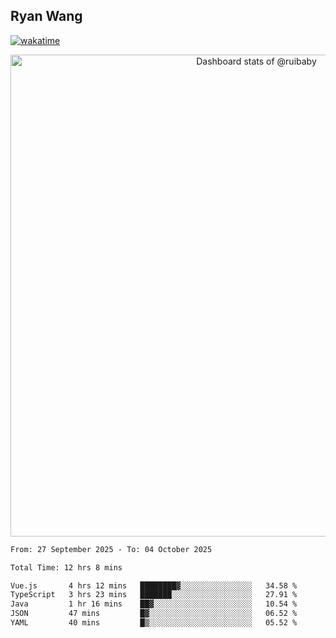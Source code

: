 ## Ryan Wang

[![wakatime](https://wakatime.com/badge/user/6f4ce45f-b03c-4eb3-b701-4b95e0885d94.svg)](https://wakatime.com/@6f4ce45f-b03c-4eb3-b701-4b95e0885d94)

<!-- Copy-paste in your Readme.md file -->

<a href="https://next.ossinsight.io/widgets/official/compose-user-dashboard-stats?user_id=21301288" target="_blank" style="display: block" align="center">
  <picture>
    <source media="(prefers-color-scheme: dark)" srcset="https://next.ossinsight.io/widgets/official/compose-user-dashboard-stats/thumbnail.png?user_id=21301288&image_size=auto&color_scheme=dark" width="771" height="auto">
    <img alt="Dashboard stats of @ruibaby" src="https://next.ossinsight.io/widgets/official/compose-user-dashboard-stats/thumbnail.png?user_id=21301288&image_size=auto&color_scheme=light" width="771" height="auto">
  </picture>
</a>

<!-- Made with [OSS Insight](https://ossinsight.io/) -->


<!--START_SECTION:waka-->

```txt
From: 27 September 2025 - To: 04 October 2025

Total Time: 12 hrs 8 mins

Vue.js       4 hrs 12 mins   ████████▓░░░░░░░░░░░░░░░░   34.58 %
TypeScript   3 hrs 23 mins   ███████░░░░░░░░░░░░░░░░░░   27.91 %
Java         1 hr 16 mins    ██▓░░░░░░░░░░░░░░░░░░░░░░   10.54 %
JSON         47 mins         █▓░░░░░░░░░░░░░░░░░░░░░░░   06.52 %
YAML         40 mins         █▒░░░░░░░░░░░░░░░░░░░░░░░   05.52 %
```

<!--END_SECTION:waka-->
